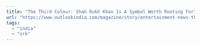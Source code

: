 ```yaml
---
title: "The Third Colour: Shah Rukh Khan Is A Symbol Worth Rooting For"
url: "https://www.outlookindia.com/magazine/story/entertainment-news-the-third-colour-shah-rukh-khan-is-a-symbol-worth-rooting-for/305132"
tags:
  - "india"
  - "srk"
---
```

